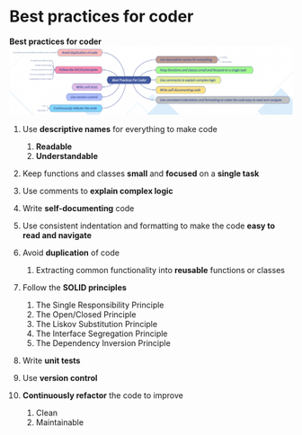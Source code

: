 # Best practices for coder


<!--more-->
**Best practices for coder**
![Best practices for coder](Best-Practices-For-Coder.jpg "Best practices for coder")

1. Use **descriptive names** for everything to make code
    1. **Readable**
    1. **Understandable**

1. Keep functions and classes **small** and **focused** on a **single task**

1. Use comments to **explain complex logic**

1. Write **self-documenting** code

1. Use consistent indentation and formatting to make the code **easy to read and navigate**

1. Avoid **duplication** of code
    1. Extracting common functionality into **reusable** functions or classes

1. Follow the **SOLID principles**
    1. The Single Responsibility Principle
    1. The Open/Closed Principle
    1. The Liskov Substitution Principle
    1. The Interface Segregation Principle
    1. The Dependency Inversion Principle

1. Write **unit tests**

1. Use **version control**

1. **Continuously refactor** the code to improve
    1. Clean
    1. Maintainable
